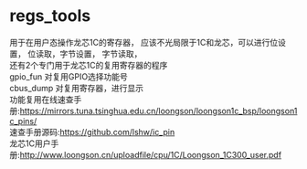 # regs_tools

用于在用户态操作龙芯1C的寄存器， 应该不光局限于1C和龙芯，可以进行位设置， 位读取，字节设置， 字节读取，  
还有2个专门用于龙芯1C的复用寄存器的程序  
gpio_fun 对复用GPIO选择功能号  
cbus_dump 对复用寄存器，进行显示  
功能复用在线速查手册:https://mirrors.tuna.tsinghua.edu.cn/loongson/loongson1c_bsp/loongson1c_pins/  
速查手册源码:https://github.com/lshw/ic_pin  
龙芯1C用户手册:http://www.loongson.cn/uploadfile/cpu/1C/Loongson_1C300_user.pdf  
